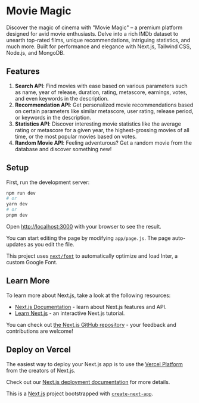 # Movie Magic



Discover the magic of cinema with "Movie Magic" – a premium platform designed for avid movie enthusiasts. Delve into a rich IMDb dataset to unearth top-rated films, unique recommendations, intriguing statistics, and much more. Built for performance and elegance with Next.js, Tailwind CSS, Node.js, and MongoDB.



## Features

1. **Search API**: Find movies with ease based on various parameters such as name, year of release, duration, rating, metascore, earnings, votes, and even keywords in the description.
2. **Recommendation API**: Get personalized movie recommendations based on certain parameters like similar metascore, user rating, release period, or keywords in the description.
3. **Statistics API**: Discover interesting movie statistics like the average rating or metascore for a given year, the highest-grossing movies of all time, or the most popular movies based on votes.
4. **Random Movie API**: Feeling adventurous? Get a random movie from the database and discover something new!

## Setup

First, run the development server:

```bash
npm run dev
# or
yarn dev
# or
pnpm dev
```

Open [http://localhost:3000](http://localhost:3000) with your browser to see the result.

You can start editing the page by modifying `app/page.js`. The page auto-updates as you edit the file.

This project uses [`next/font`](https://nextjs.org/docs/basic-features/font-optimization) to automatically optimize and load Inter, a custom Google Font.

## Learn More

To learn more about Next.js, take a look at the following resources:

- [Next.js Documentation](https://nextjs.org/docs) - learn about Next.js features and API.
- [Learn Next.js](https://nextjs.org/learn) - an interactive Next.js tutorial.

You can check out [the Next.js GitHub repository](https://github.com/vercel/next.js/) - your feedback and contributions are welcome!

## Deploy on Vercel

The easiest way to deploy your Next.js app is to use the [Vercel Platform](https://vercel.com/new?utm_medium=default-template&filter=next.js&utm_source=create-next-app&utm_campaign=create-next-app-readme) from the creators of Next.js.

Check out our [Next.js deployment documentation](https://nextjs.org/docs/deployment) for more details.

This is a [Next.js](https://nextjs.org/) project bootstrapped with [`create-next-app`](https://github.com/vercel/next.js/tree/canary/packages/create-next-app).

